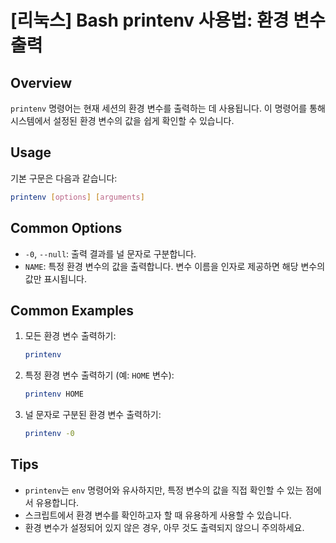 # [리눅스] Bash printenv 사용법: 환경 변수 출력

## Overview
`printenv` 명령어는 현재 세션의 환경 변수를 출력하는 데 사용됩니다. 이 명령어를 통해 시스템에서 설정된 환경 변수의 값을 쉽게 확인할 수 있습니다.

## Usage
기본 구문은 다음과 같습니다:

```bash
printenv [options] [arguments]
```

## Common Options
- `-0`, `--null`: 출력 결과를 널 문자로 구분합니다.
- `NAME`: 특정 환경 변수의 값을 출력합니다. 변수 이름을 인자로 제공하면 해당 변수의 값만 표시됩니다.

## Common Examples
1. 모든 환경 변수 출력하기:
   ```bash
   printenv
   ```

2. 특정 환경 변수 출력하기 (예: `HOME` 변수):
   ```bash
   printenv HOME
   ```

3. 널 문자로 구분된 환경 변수 출력하기:
   ```bash
   printenv -0
   ```

## Tips
- `printenv`는 `env` 명령어와 유사하지만, 특정 변수의 값을 직접 확인할 수 있는 점에서 유용합니다.
- 스크립트에서 환경 변수를 확인하고자 할 때 유용하게 사용할 수 있습니다.
- 환경 변수가 설정되어 있지 않은 경우, 아무 것도 출력되지 않으니 주의하세요.